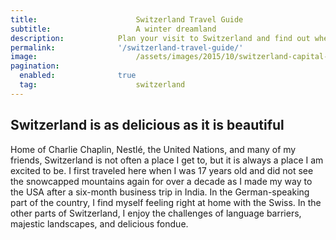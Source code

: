 ```yaml
---
title:						Switzerland Travel Guide
subtitle:					A winter dreamland
description:			Plan your visit to Switzerland and find out where to go and what to do in Switzerland. Read about itineraries, activities, places to stay and travel essentials.
permalink: 				'/switzerland-travel-guide/'
image:						/assets/images/2015/10/switzerland-capital-dome.jpg
pagination: 
  enabled: 				true
  tag: 						switzerland
---
```


## Switzerland is as delicious as it is beautiful 

Home of Charlie Chaplin, Nestlé, the United Nations, and many of my friends, Switzerland is not often a place I get to, but it is always a place I am excited to be. I first traveled here when I was 17 years old and did not see the snowcapped mountains again for over a decade as I made my way to the USA after a six-month business trip in India. In the German-speaking part of the country, I find myself feeling right at home with the Swiss. In the other parts of Switzerland, I enjoy the challenges of language barriers, majestic landscapes, and delicious fondue.